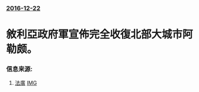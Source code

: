 ### [2016-12-22](/news/2016/12/22/index.md)

##### 
# 敘利亞政府軍宣佈完全收復北部大城市阿勒颇。 




### 信息来源:

1. [法廣](http://cn.rfi.fr/%E6%94%BF%E6%B2%BB/20161222-%E5%8F%99%E5%88%A9%E4%BA%9A%E5%86%9B%E9%98%9F%E5%AE%A3%E7%A7%B0%E5%85%A8%E9%9D%A2%E6%94%B6%E5%A4%8D%E9%98%BF%E5%8B%92%E9%A2%87) [IMG](http://scd.cn.rfi.fr/sites/chinese.filesrfi/imagecache/rfi_16x9_1024_578/sites/images.rfi.fr/files/aef_image/aleptag-reuters.jpg)
